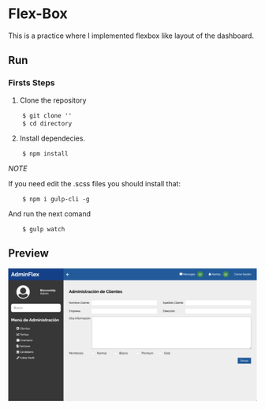 # Flex-Box

This is a practice where I implemented flexbox like layout of the dashboard.

## Run

### Firsts Steps

1. Clone the repository

```shell
    $ git clone ''
    $ cd directory
```

2. Install dependecies.

```shell
    $ npm install
```

*NOTE*

If you need edit the .scss files you should install that:

```shell
    $ npm i gulp-cli -g
```

And run the next comand

```shell
    $ gulp watch 
```

## Preview

![Flex-Box](./img/img.png)



